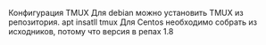 Конфигурация TMUX
Для debian можно установить TMUX из репозитория. apt insatll tmux
Для Centos необходимо собрать из исходников, потому что версия в репах 1.8
